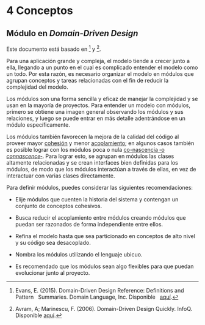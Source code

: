 # 4 Conceptos

## Módulo en *Domain-Driven Design*

Este documento está basado en [^2] y [^1].

[^2]: Evans, E. (2015). Domain-Driven Design Reference: Definitions and Pattern
    Summaries. Domain Language, Inc. Disponible
    [aquí](https://www.domainlanguage.com/wp-content/uploads/2016/05/DDD_Reference_2015-03.pdf).

[^1]: Avram, A; Marinescu, F. (2006). Domain-Driven Design Quickly. InfoQ.
    Disponible
    [aquí](https://www.infoq.com/minibooks/domain-driven-design-quickly/).

Para una aplicación grande y compleja, el modelo tiende a crecer junto a ella,
llegando a un punto en el cual es complicado entender el modelo como un todo.
Por esta razón, es necesario organizar el modelo en módulos que agrupan
conceptos y tareas relacionadas con el fin de reducir la complejidad del modelo.

Los módulos son una forma sencilla y eficaz de manejar la complejidad y se usan
en la mayoría de proyectos. Para entender un modelo con módulos, primero se
obtiene una imagen general observando los módulos y sus relaciones, y luego se
puede entrar en más detalle adentrándose en un módulo específicamente.

Los módulos también favorecen la mejora de la calidad del código al proveer
mayor [cohesión](./4_Cohesion.md) y menor [acoplamiento](./4_Acoplamiento.md);
en algunos casos también es posible lograr con los módulos poca o nula
[co-nascencia ‑o *connascence*‑](./4_Connascence.md). Para lograr esto, se
agrupan en módulos las clases altamente relacionadas y se crean interfaces bien
definidas para los módulos, de modo que los módulos interactúan a través de
ellas, en vez de interactuar con varias clases directamente.

Para definir módulos, puedes considerar las siguientes recomendaciones:

* Elije módulos que cuenten la historia del sistema y contengan un conjunto de
  conceptos cohesivos.

* Busca reducir el acoplamiento entre módulos creando módulos que puedan ser
  razonados de forma independiente entre ellos.

* Refina el modelo hasta que sea particionado en conceptos de alto nivel y su
  código sea desacoplado.

* Nombra los módulos utilizando el lenguaje ubicuo.

* Es recomendado que los módulos sean algo flexibles para que puedan evolucionar
  junto al proyecto.
